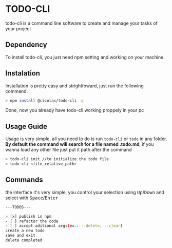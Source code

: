 # TODO-CLI

todo-cli is a command line software to create and manage your tasks of your project

## Dependency

To install todo-cli, you just need npm setting and working on your machine.

## Instalation

Installation is pretty easy and strightfoward, just run the following command.

```bash
> npm install @cicolas/todo-cli -g
```

Done, now you already have todo-cli working proppely in your pc

## Usage Guide

Usage is very simple, all you need to do is run `todo-cli` or `todo` in any folder. **By default the command will search for a file named .todo.md**, if you wanna load any other file just put it path after the command

```bash
> todo-cli init //to initialize the todo file
> todo-cli <file_relative_path>
```

## Commands

the interface it's very simple, you control your selection using <kbd>Up</kbd>/<kbd>Down</kbd> and select with <kbd>Space</kbd>/<kbd>Enter</kbd>

```bash
---TODOS---

> [x] publish in npm
- [ ] refactor the code
- [ ] accept aditional args(ex.: --delete, --clear)
create a new todo
save and exit
delete completed
```